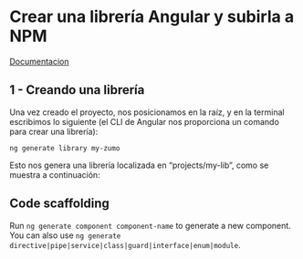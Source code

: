 # Crear una librería Angular y subirla a NPM

[Documentacion](https://medium.com/@insomniocode/creando-una-librer%C3%ADa-angular-y-subi%C3%A9ndola-a-npm-f78d212e8e71)


## 1 -  Creando una librería

Una vez creado el proyecto, nos posicionamos en la raíz, y en la terminal escribimos lo siguiente (el CLI de Angular nos proporciona un comando para crear una librería):

`ng generate library my-zumo`

Esto nos genera una librería localizada en “projects/my-lib”, como se muestra a continuación:


## Code scaffolding

Run `ng generate component component-name` to generate a new component. You can also use `ng generate directive|pipe|service|class|guard|interface|enum|module`.

